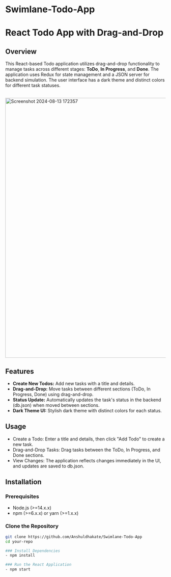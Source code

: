 # Swimlane-Todo-App
# React Todo App with Drag-and-Drop

## Overview

This React-based Todo application utilizes drag-and-drop functionality to manage tasks across different stages: **ToDo**, **In Progress**, and **Done**. The application uses Redux for state management and a JSON server for backend simulation. The user interface has a dark theme and distinct colors for different task statuses.

<br/>

<img width="816" alt="Screenshot 2024-08-13 172357" src="https://github.com/user-attachments/assets/dcc31412-4995-4a0e-aa1c-c5f79bdb5341">


<br/>

## Features

- **Create New Todos:** Add new tasks with a title and details.
- **Drag-and-Drop:** Move tasks between different sections (ToDo, In Progress, Done) using drag-and-drop.
- **Status Update:** Automatically updates the task's status in the backend (db.json) when moved between sections.
- **Dark Theme UI:** Stylish dark theme with distinct colors for each status.

## Usage
- Create a Todo: Enter a title and details, then click "Add Todo" to create a new task.
- Drag-and-Drop Tasks: Drag tasks between the ToDo, In Progress, and Done sections.
- View Changes: The application reflects changes immediately in the UI, and updates are saved to db.json.

## Installation

### Prerequisites

- Node.js (>=14.x.x)
- npm (>=6.x.x) or yarn (>=1.x.x)

### Clone the Repository

```bash
git clone https://github.com/Anshuldhakate/Swimlane-Todo-App
cd your-repo

### Install Dependencies
- npm install

### Run the React Application
- npm start


